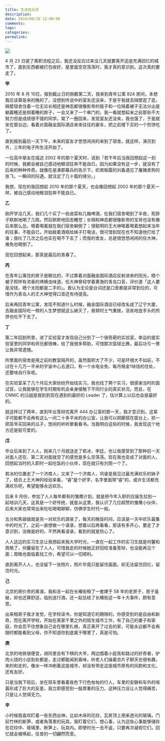 ```yaml
---
title: 生活在北京
description:
date: 2014/00/26 12:00:00
comments:
tags:
categories:
permalink:
---
```



![](http://upload-images.jianshu.io/upload_images/679775-0f5dfbaa4e91c0a2.jpg?imageMogr2/auto-orient/strip%7CimageView2/2/w/1240)

4 月 23 日提了离职流程之后，我还没反应过来没几天就要离开这座充满回忆的城市了，直到东西都被打包收好，屋里面空空荡荡时，我才真的意识到，这次真的要走了。

<!--more-->

**甲**

2010 年 8 月 10日，报到截止日的倒数第二天，我来到青年公寓 824 房间，本想我应该算是来的晚的了，没想到传说中的室友还没来，于是乎我就去隔壁逛了逛，隔壁宿舍住着一位无论长相还是神态都很像影帝的瘦子和一位隔着被子无法分出是躺着睡还是侧着睡的胖子，一会又来了一个串门的，我一看就想起来之前那些不大努力但是成绩很不错的同学。晃了一圈回来，发现室友还没来，我也饿了，于是就坐在窗台边，看着对面融金国际酒店来来往往的豪车，把之前楼下买的一个煎饼吃了。

直到报到最后一天下午，未来的室友才悠悠闲闲的来到了宿舍。就这样，演员到齐，三年的电子所生活开始了。

一位高中挚友在描述 2002 年的那个夏天时，说到「若干年后当我回想起这一刻的时候，我都会被自己感动地眼泪狂奔不能自已。因为如果没有这一步，就没有了后来的种种传奇。就像在是涿郡募兵的告示下，织席贩履的刘备遇见了屠猪卖狗的张飞，一瞬间的际遇，就注定了几十载的缘分。」

我想，现在的我回想起 2010 年的那个夏天，也会像回想起 2002 年的那个夏天一样，被自己感动地眼泪狂奔不能自已。

**乙**

刚开学没几天，我们几个买了一些卤菜和几箱啤酒，在我们宿舍喝到了半夜，死胖子默默地喝了几瓶，然后默默地回去睡觉；长相和神态都很像影帝的宝哥也没有像后来那么怂，喝着喝着就在我们宿舍躺倒了；很聪明的王大神喝着喝着想起来当年的往事，不能自已，开始敲着酒瓶给妹子打电话，很可惜到现在也不知道他打给了谁；我吐了几次之后也实在喝不下去了；而我的舍友，总是很悠悠闲闲的任大神，难免也喝倒了。

现在回想起来，那真是最后的青春了。

**丙**

在青年公寓住的房子是朝北的，不过靠着对面融金国际酒店反射进来的阳光，晒个被子照样有浓香的烤螨虫味道，任大神曾经学着黄渤的青岛口音，评价道「这人要是没钱，晒个太阳都是二手的」。我认为无论是台词还是口音都是非常到位的，可惜作为青岛人的王大神觉得口音还有待提高。

后来再回青年公寓，发现不知道什么时候，融金国际酒店已经改名成了辽宁大厦，去融金国际吃一顿的人生梦想就这么破灭了，我顿时士气重挫，沮丧地连手头的煎饼也吃不下去了。

**丁**

第二年回到所里，进了实验室才发现自己分到了一个很奇葩的实验室，幸运的是实验室里的同学和师兄都很棒，给了我很多帮助，可惜那次篮球比赛，最后功亏一篑让我非常遗憾。

所里面的宿舍是用之前的教室隔开的，虽然面积大了不少，可是环境大不如前，不过在十几万一平米的宇宙中心五道口，有一个水电全免、每月租金1块钱的住处，还要啥自行车呢。

在实验室呆了几个月后大家纷纷开始找实习，我也找了两个实习，很感谢当时的面试官，让我能够在学生时期有机会亲身接触下不同行业的真实状况。而且，在 CNNIC 的沅姐是我到到现在遇到的最好的 Leader 了，估计算上以后也会是最好的。

就这样过了两年，直到毕业答辩完离开 444 办公室的那一天，我才意识到，这辈子可能都不会再有这么一间二十多平米的办公室，让我可以把脚搭在窗台上，抓一把高爷买回来的瓜子，悠闲的听听歌看看书。当我明白这些的时候，我发现这个地方还是挺可爱的。

**戊**

毕业后来到了人人，刚来几个月就送走了若冰、李廷，也让我感受到了那种前一天对面人还在、第二天对面就空了的感觉是多么空荡荡。现在我也变成了对面的人，回想起当时的入职时一起吃饭的小伙伴，现在就只有刘雨一个了。

若冰的位置走了一个济南人，又来了一个济南人，巩睿是我见过最充满欢乐的妹子了，结合上王大神的经验来看，“睿”是个好字，名字里面带“睿”的，或许生活都充满欢乐吧，希望能够永远欢乐。

后来 8 月份，参加了人人每年都有的雏鹰计划，就是把今年入职的应届生拉到一起培训几天，这真是一个好传统，就是从这里，我认识了几位超赞的雏鹰小伙伴，后来大家也常常出来吃吃喝喝聊聊，仿佛学生时代一般。

五分和焦娘娘就是另一对欢乐的源泉了，每天的晚饭时间，应该是一天中欢乐最集中的时光了。之前一直想做一个语录，想着以后再看看，那该有多开心，要走了才意识到，没做是好的，不然再看语录，看到的就是伤心了。

人人这边的实习生总让我想起来我大学时光，一直在一起工作的实习生就是何馨和周皓了，何馨留在了人人，可惜我走的时候她正好回校准备答辩，也没能再见个面；周皓也面临着找工作，希望可以一切顺利。

直到离开人人，也没留下一张照片，照片毕竟只能留住画面，却无法留住回忆，留住时光。

**己**

北京的房价贵的离谱，我和吉一起在长椿街租了一套建于 58 年的老房子，房子虽破，却也还算舒适，临别送行酒，还一起总结了长椿街这一年十大事件，颇有意思。

出来租房子我才发觉，在学校读书，你是知道它的期限的，你感受到的是自由和新奇，而在离开学校，开始在离家千里之外的陌生城市工作，有了自己的妻子和家庭，你会忍不住想象自己会在哪里扎根，真正离开了过去的家，可能永远都不会再随时都能看到父母，你不知道你到底属于哪里了，真是可怕。

**庚**

北京的地铁很便宜，胡同里会有下棋的大爷，两边围着小屁孩和路过的好奇者，驴肉火烧的小店到处都是，走过都能闻到香味，听老人们操着京片子聊天也很有趣，来的和走的，像水一样冲刷着这座城市，却没有带走这座城市原有的风韵和文化，还有友好。

只是当我下班后，坐在班车里看着夜色下行色匆匆的行人，车里的安静和车外的喧嚣形成了巨大的反差，我立即感受到一股厚重的压力，这种压力没让人觉得痛苦，只是让人觉得无力。

**辛**

小时候我喜欢盯着一些东西出神，比如木床的花纹，瓦房顶上用来透光的玻璃，门前竹林的断笋，或者角落里的玩具。我盯着它们，想心事，认为这些心事能够储存在花纹中、玻璃里、断笋上、玩具内。即使时光一去不返，只要再次凝视它们，回忆就会被唤起，往昔的一切翩然而至。
